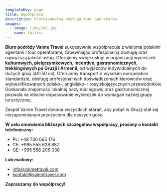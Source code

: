 ```yaml
---
templateKey: page
title: Współpraca
description: Profejsonalna obsługa tour operatorów
images:
  - image: /img/102.jpg
    name: tbilisi
---
```


**Biuro podróży Vaime Travel** sukcesywnie współpracuje z wieloma polskimi agentami i tour operatorami, zapewniając profesjonalną obsługę oraz najwyższą jakość usług. Oferujemy swoje usługi w organizacji wycieczek **kulturowych, pielgrzymkowych, incentive, gastronomicznych, trekkingowych po Gruzji i Armenii**, od wyjazdów indywidualnych do dużych grup (40-50 os).  Oferujemy transport o wysokim europejskim standardzie, obsługę profesjonalnych doświadczonych kierowców oraz wykwalifikowanych polsko-, angielsko- i rosyjskojęzycznych przewodników. Doskonała znajomość lokalnej bazy noclegowej oraz gastronomicznej pozwala na idealne dopasowanie wycieczek do wymagań każdej grupy turystycznej.

Zespół Vaime Travel dokona wszystkich starań, aby pobyt w Gruzji stał się niezapomnianym przeżyciem dla naszych gości.


**W celu omówienia bliższych szczegółów współpracy, prosimy o kontakt telefoniczny:**
* PL: +48 730 665 176
* GE: +995 555 628 887
* GE: +995 558 206 038

**Lub mailowy:**
* info@vaimetravel.com
* kontakt@vaimetravel.com

**Zapraszamy do współpracy!**
